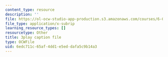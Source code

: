 ```yaml
---
content_type: resource
description: ''
file: https://ol-ocw-studio-app-production.s3.amazonaws.com/courses/6-0001-introduction-to-computer-science-and-programming-in-python-fall-2016/6edc711c65af4dd1e5eddafa5c9b14a3_P-0w8xWcnDQ.srt
file_type: application/x-subrip
learning_resource_types: []
resourcetype: Other
title: 3play caption file
type: OCWFile
uid: 6edc711c-65af-4dd1-e5ed-dafa5c9b14a3
---
```

